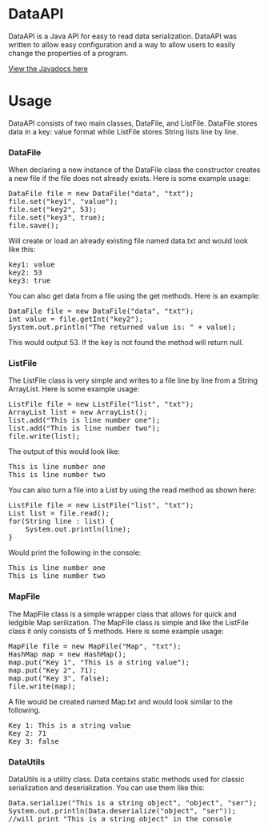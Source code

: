 # DataAPI

DataAPI is a Java API for easy to read data serialization. DataAPI was written to allow easy configuration and a way to allow users to easily change the properties of a program.

[View the Javadocs here](http://henry-anderson.github.io/DataAPI/)

Usage
=====
DataAPI consists of two main classes, DataFile, and ListFile. DataFile stores data in a key: value format while ListFile stores String lists line by line.

<h3>DataFile</h3>
When declaring a new instance of the DataFile class the constructor creates a new file if the file does not already exists. Here is some example usage:
<br>
<pre>
DataFile file = new DataFile("data", "txt");
file.set("key1", "value");
file.set("key2", 53);
file.set("key3", true);
file.save();
</pre>
Will create or load an already existing file named data.txt and would look like this:
<pre>
key1: value
key2: 53
key3: true
</pre>

You can also get data from a file using the get methods. Here is an example:

<pre>
DataFile file = new DataFile("data", "txt");
int value = file.getInt("key2");
System.out.println("The returned value is: " + value);
</pre>

This would output 53. If the key is not found the method will return null.
<h3>ListFile</h3>
The ListFile class is very simple and writes to a file line by line from a String ArrayList. Here is some example usage:

<pre>
ListFile file = new ListFile("list", "txt");
ArrayList<String> list = new ArrayList<String>();
list.add("This is line number one");
list.add("This is line number two");
file.write(list);
</pre>

The output of this would look like:
<pre>
This is line number one
This is line number two
</pre>

You can also turn a file into a List<String> by using the read method as shown here:

<pre>
ListFile file = new ListFile("list", "txt");
List<String> list = file.read();
for(String line : list) {
    System.out.println(line);
}
</pre>

Would print the following in the console:
<pre>
This is line number one
This is line number two
</pre>

<h3>MapFile</h3>
The MapFile class is a simple wrapper class that allows for quick and ledgible Map serilization. The MapFile class is simple and like the ListFile class it only consists of 5 methods. Here is some example usage:
<pre>
MapFile file = new MapFile("Map", "txt");
HashMap<String, Object> map = new HashMap<String, Object>();
map.put("Key 1", "This is a string value");
map.put("Key 2", 71);
map.put("Key 3", false);
file.write(map);
</pre>

A file would be created named Map.txt and would look similar to the following.
<pre>
Key 1: This is a string value
Key 2: 71
Key 3: false
</pre>

<h3>DataUtils</h3>
DataUtils is a utility class. Data contains static methods used for classic serialization and deserialization. You can use them like this:

<pre>
Data.serialize("This is a string object", "object", "ser");
System.out.println(Data.deserialize("object", "ser"));
//will print "This is a string object" in the console
</pre>
